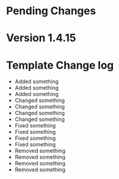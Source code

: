 Pending Changes
===============

Version 1.4.15
==============


Template Change log
===================
* Added something
* Added something
* Added something
* Changed something
* Changed something
* Changed something
* Changed something
* Fixed something
* Fixed something
* Fixed something
* Fixed something
* Removed something
* Removed something
* Removed something
* Removed something
